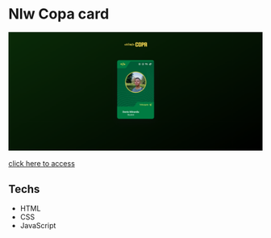 # Nlw Copa card

![preview](.github/preview.png)

[click here to access](https://denismiranda.github.io/Copa/)
## Techs

- HTML
- CSS
- JavaScript 